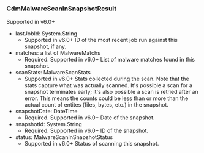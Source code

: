 ### CdmMalwareScanInSnapshotResult
Supported in v6.0+

- lastJobId: System.String
  - Supported in v6.0+
  ID of the most recent job run against this snapshot, if any.
- matches: a list of MalwareMatchs
  - Required. Supported in v6.0+
  List of malware matches found in this snapshot.
- scanStats: MalwareScanStats
  - Supported in v6.0+
  Stats collected during the scan.  Note that the stats capture what was actually scanned.  It's possible a scan for a snapshot terminates early;  it's also possible a scan is retried after an error. This means the counts could be less than or more than the actual count of entites (files, bytes, etc.) in the snapshot.
- snapshotDate: DateTime
  - Required. Supported in v6.0+
  Date of the snapshot.
- snapshotId: System.String
  - Required. Supported in v6.0+
  ID of the snapshot.
- status: MalwareScanInSnapshotStatus
  - Supported in v6.0+
  Status of scanning this snapshot.
